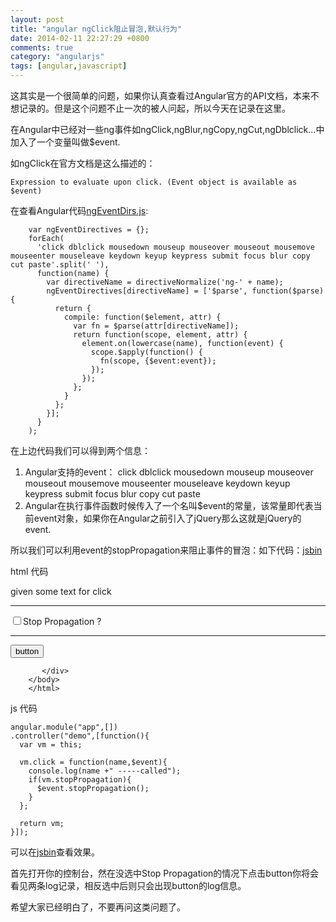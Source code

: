 ```yaml
---
layout: post
title: "angular ngClick阻止冒泡,默认行为"
date: 2014-02-11 22:27:29 +0800
comments: true
category: "angularjs"
tags: [angular,javascript] 
---
```

这其实是一个很简单的问题，如果你认真查看过Angular官方的API文档，本来不想记录的。但是这个问题不止一次的被人问起，所以今天在记录在这里。

在Angular中已经对一些ng事件如ngClick,ngBlur,ngCopy,ngCut,ngDblclick...中加入了一个变量叫做$event.

如ngClick在官方文档是这么描述的：
    
    Expression to evaluate upon click. (Event object is available as $event)

在查看Angular代码[ngEventDirs.js](https://github.com/angular/angular.js/blob/a68624444afcb9e3796b1a751cf3817cafd20240/src/ng/directive/ngEventDirs.js):

        var ngEventDirectives = {};
        forEach(
          'click dblclick mousedown mouseup mouseover mouseout mousemove mouseenter mouseleave keydown keyup keypress submit focus blur copy cut paste'.split(' '),
          function(name) {
            var directiveName = directiveNormalize('ng-' + name);
            ngEventDirectives[directiveName] = ['$parse', function($parse) {
              return {
                compile: function($element, attr) {
                  var fn = $parse(attr[directiveName]);
                  return function(scope, element, attr) {
                    element.on(lowercase(name), function(event) {
                      scope.$apply(function() {
                        fn(scope, {$event:event});
                      });
                    });
                  };
                }
              };
            }];
          }
        );

在上边代码我们可以得到两个信息：

1. Angular支持的event： click dblclick mousedown mouseup mouseover mouseout mousemove mouseenter mouseleave keydown keyup keypress submit focus blur copy cut paste
2. Angular在执行事件函数时候传入了一个名叫$event的常量，该常量即代表当前event对象，如果你在Angular之前引入了jQuery那么这就是jQuery的event.

所以我们可以利用event的stopPropagation来阻止事件的冒泡：如下代码：[jsbin](http://jsbin.com/delow/3/watch?html,js,output)

html 代码
        <!DOCTYPE html>
        <html id="ng-app" ng-app="app">
        <head>
        <script src="https://ajax.googleapis.com/ajax/libs/angularjs/1.1.5/angular.min.js"></script>
          <meta charset="utf-8">
          <title>JS Bin</title>
        </head>
        <body ng-controller="demo as d">
           <div ng-click="d.click('parent',$event)">
             given some text for click
             <hr>
             <input type="checkbox" ng-model="d.stopPropagation" />Stop Propagation ?
             <hr>
             <button type="button" ng-click="d.click('button',$event)">button</button>
             
           </div>
        </body>
        </html>             

js 代码
    
    angular.module("app",[])
    .controller("demo",[function(){
      var vm = this;
      
      vm.click = function(name,$event){
        console.log(name +" -----called");
        if(vm.stopPropagation){
          $event.stopPropagation();
        }
      };
      
      return vm;
    }]);

可以在[jsbin](http://jsbin.com/delow/3/watch?html,js,output)查看效果。

首先打开你的控制台，然在没选中Stop Propagation的情况下点击button你将会看见两条log记录，相反选中后则只会出现button的log信息。

希望大家已经明白了，不要再问这类问题了。